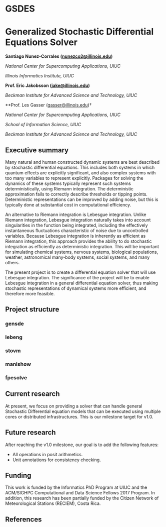 # GSDES
# Generalized Stochastic Differential Equations Solver

**Santiago Nunez-Corrales (nunezco2@illinois.edu)**

*National Center for Supercomputing Applications, UIUC*

*Illinois Informatics Institute, UIUC*

**Prof. Eric Jakobsson (jake@illinois.edu)**

*Beckman Institute for Advanced Science and Technology, UIUC*

**Prof. Les Gasser (gasser@illinois.edu)*†*

*National Center for Supercomputing Applications, UIUC*

*School of Information Science, UIUC*

*Beckman Institute for Advanced Science and Technology, UIUC*

## Executive summary

Many natural and human constructed dynamic systems are best described by
stochastic differential equations.  This includes both systems in which quantum
effects are explicitly significant, and also complex systems with too many
variables to represent explicitly.  Packages for solving the dynamics of these
systems typically represent such systems deterministically, using Riemann
integration.  The deterministic approximation fails to correctly describe
thresholds or tipping points.  Deterministic representations can be improved by
adding noise, but this is typically done at substantial cost in computational
efficiency.

An alternative to Riemann integration is Lebesgue integration.  Unlike Riemann
integration, Lebesgue integration naturally takes into account singularities in
the function being integrated, including the effectively instantaneous
fluctuations characteristic of noise due to uncontrolled variables.  Because
Lebesgue integration is inherently as efficient as Riemann integration, this
approach provides the ability to do stochastic integration as efficiently as
deterministic integration.  This will be important for simulating chemical
systems, nervous systems, biological populations, weather, astronomical
many-body systems, social systems, and many others.

The present project is to create a differential equation solver that will use
Lebesgue integration.  The significance of the project will be to enable
Lebesgue integration in a general differential equation solver, thus making
stochastic representations of dynamical systems more efficient, and therefore
more feasible.

## Project structure

### gensde

### lebeng

### stovm

### manishow

### fpesolve

## Current research

At present, we focus on providing a solver that can handle general Stochastic
Differential equation models that can be executed using multiple cores or
distributed infrastructures. This is our milestone target for v1.0.

## Future research

After reaching the v1.0 milestone, our goal is to add the following features:

* All operations in posit arithmetics.
* Unit annotations for consistency checking.

## Funding

This work is funded by the Informatics PhD Program at UIUC and the ACM/SIGHPC
Computational and Data Science Fellows 2017 Program. In addition, this research
has been partially funded by the Citizen Network of Meteorological Stations
(RECIEM), Costa Rica.

## References

